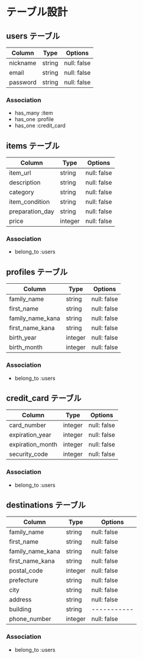 # テーブル設計

## users テーブル

| Column   | Type   | Options     |
| -------- | ------ | ----------- |
| nickname | string | null: false |
| email    | string | null: false |
| password | string | null: false |

### Association

- has_many :item
- has_one  :profile
- has_one  :credit_card

## items テーブル

| Column          | Type    | Options     |
| --------------- | ------- | ----------- |
| item_url        | string  | null: false |
| description     | string  | null: false |
| category        | string  | null: false |
| item_condition  | string  | null: false |
| preparation_day | string  | null: false |
| price           | integer | null: false |

### Association

- belong_to :users

## profiles テーブル

| Column           | Type    | Options     |
| ---------------- | ------- | ----------- |
| family_name      | string  | null: false |
| first_name       | string  | null: false |
| family_name_kana | string  | null: false |
| first_name_kana  | string  | null: false |
| birth_year       | integer | null: false |
| birth_month      | integer | null: false |

### Association

- belong_to :users

## credit_card テーブル

| Column           | Type    | Options     |
| ---------------- | ------- | ----------- |
| card_number      | integer | null: false |
| expiration_year  | integer | null: false |
| expiration_month | integer | null: false |
| security_code    | integer | null: false |

### Association

- belong_to :users

## destinations テーブル

| Column           | Type    | Options     |
| ---------------- | ------- | ----------- |
| family_name      | string  | null: false |
| first_name       | string  | null: false |
| family_name_kana | string  | null: false |
| first_name_kana  | string  | null: false |
| postal_code      | integer | null: false |
| prefecture       | string  | null: false |
| city             | string  | null: false |
| address          | string  | null: false |
| building         | string  | ----------- |
| phone_number     | integer | null: false |


### Association

- belong_to :users

